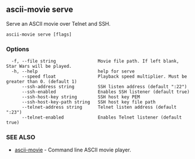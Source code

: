 ## ascii-movie serve

Serve an ASCII movie over Telnet and SSH.

```
ascii-movie serve [flags]
```

### Options

```
  -f, --file string                Movie file path. If left blank, Star Wars will be played.
  -h, --help                       help for serve
      --speed float                Playback speed multiplier. Must be greater than 0. (default 1)
      --ssh-address string         SSH listen address (default ":22")
      --ssh-enabled                Enables SSH listener (default true)
      --ssh-host-key string        SSH host key PEM
      --ssh-host-key-path string   SSH host key file path
      --telnet-address string      Telnet listen address (default ":23")
      --telnet-enabled             Enables Telnet listener (default true)
```

### SEE ALSO

* [ascii-movie](ascii-movie.md)	 - Command line ASCII movie player.

